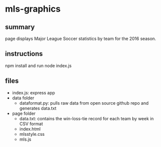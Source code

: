 # mls-graphics

## summary

page displays Major League Soccer statistics by team for the 2016 season.

## instructions

npm install and run node index.js

## files

* index.js: express app
* data folder 
	- dataformat.py: pulls raw data from open source github repo and generates data.txt
* page folder
	- data.txt: contains the win-loss-tie record for each team by week in CSV format
	- index.html
	- mlsstyle.css
	- mls.js